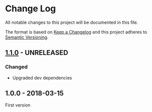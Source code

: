 # Change Log

All notable changes to this project will be documented in this file.

The format is based on [Keep a Changelog](http://keepachangelog.com/)
and this project adheres to [Semantic Versioning](http://semver.org/).

## [1.1.0] - UNRELEASED

### Changed

- Upgraded dev dependencies

## 1.0.0 - 2018-03-15

First version


[1.1.0]: https://github.com/middlewares/content-length/compare/v1.0.0...HEAD
